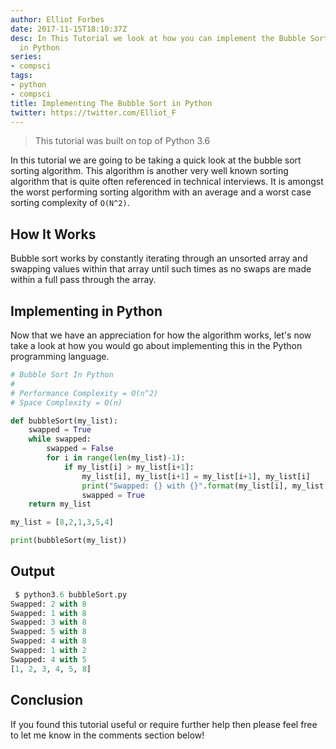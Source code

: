 ```yaml
---
author: Elliot Forbes
date: 2017-11-15T18:10:37Z
desc: In This Tutorial we look at how you can implement the Bubble Sorting Algorithm
  in Python
series:
- compsci
tags:
- python
- compsci
title: Implementing The Bubble Sort in Python
twitter: https://twitter.com/Elliot_F
---
```


> This tutorial was built on top of Python 3.6

In this tutorial we are going to be taking a quick look at the bubble sort sorting algorithm. This algorithm is another very well known sorting algorithm that is quite often referenced in technical interviews. It is amongst the worst performing sorting algorithm with an average and a worst case sorting complexity of `O(N^2)`.

## How It Works

Bubble sort works by constantly iterating through an unsorted array and swapping values within that array until such times as no swaps are made within a full pass through the array.

## Implementing in Python

Now that we have an appreciation for how the algorithm works, let's now take a look at how you would go about implementing this in the Python programming language.

```py
# Bubble Sort In Python
# 
# Performance Complexity = O(n^2)
# Space Complexity = O(n)

def bubbleSort(my_list):
    swapped = True
    while swapped:
        swapped = False
        for i in range(len(my_list)-1):
            if my_list[i] > my_list[i+1]:
                my_list[i], my_list[i+1] = my_list[i+1], my_list[i]
                print("Swapped: {} with {}".format(my_list[i], my_list[i+1]))
                swapped = True
    return my_list

my_list = [8,2,1,3,5,4]

print(bubbleSort(my_list))
```

## Output

```py
 $ python3.6 bubbleSort.py
Swapped: 2 with 8
Swapped: 1 with 8
Swapped: 3 with 8
Swapped: 5 with 8
Swapped: 4 with 8
Swapped: 1 with 2
Swapped: 4 with 5
[1, 2, 3, 4, 5, 8]
```

## Conclusion

If you found this tutorial useful or require further help then please feel free to let me know in the comments section below!